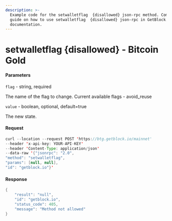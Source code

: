 ```yaml
---
description: >-
  Example code for the setwalletflag  {disallowed} json-rpc method. Сomplete
  guide on how to use setwalletflag  {disallowed} json-rpc in GetBlock.io Web3
  documentation.
---
```


# setwalletflag {disallowed} - Bitcoin Gold

#### Parameters

`flag` - string, required

The name of the flag to change. Current available flags - avoid\_reuse

`value` - boolean, optional, default=true

The new state.

#### Request

```java
curl --location --request POST 'https://btg.getblock.io/mainnet' 
--header 'x-api-key: YOUR-API-KEY' 
--header 'Content-Type: application/json' 
--data-raw '{"jsonrpc": "2.0",
"method": "setwalletflag",
"params": [null, null],
"id": "getblock.io"}'
```

#### Response

```java
{
    "result": "null",
    "id": "getblock.io",
    "status_code": 405,
    "message": "Method not allowed"
}
```
